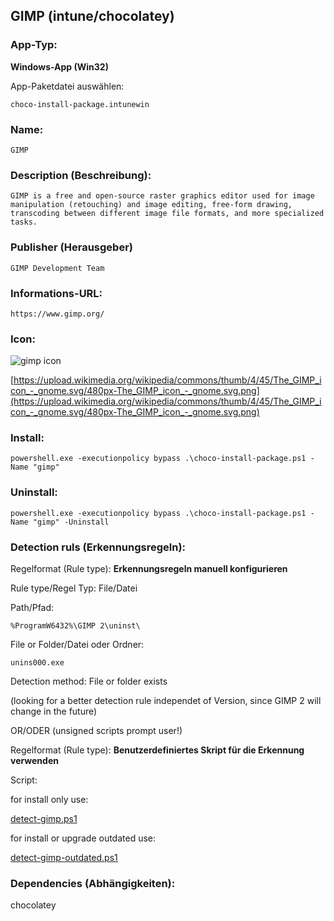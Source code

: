## GIMP (intune/chocolatey)

### App-Typ: 

__Windows-App (Win32)__

App-Paketdatei auswählen:

```
choco-install-package.intunewin
```


### Name:

```
GIMP
```

### Description (Beschreibung):

```
GIMP is a free and open-source raster graphics editor used for image manipulation (retouching) and image editing, free-form drawing, transcoding between different image file formats, and more specialized tasks. 

```

### Publisher (Herausgeber)

```
GIMP Development Team
```


### Informations-URL:

```
https://www.gimp.org/
```

### Icon: 

![gimp icon](https://upload.wikimedia.org/wikipedia/commons/thumb/4/45/The_GIMP_icon_-_gnome.svg/120px-The_GIMP_icon_-_gnome.svg.png)


[https://upload.wikimedia.org/wikipedia/commons/thumb/4/45/The_GIMP_icon_-_gnome.svg/480px-The_GIMP_icon_-_gnome.svg.png](https://upload.wikimedia.org/wikipedia/commons/thumb/4/45/The_GIMP_icon_-_gnome.svg/480px-The_GIMP_icon_-_gnome.svg.png)

### Install:
```
powershell.exe -executionpolicy bypass .\choco-install-package.ps1 -Name "gimp"
```


### Uninstall:
```
powershell.exe -executionpolicy bypass .\choco-install-package.ps1 -Name "gimp" -Uninstall
```


### Detection ruls (Erkennungsregeln):

Regelformat (Rule type): __Erkennungsregeln manuell konfigurieren__

Rule type/Regel Typ: File/Datei

Path/Pfad:

```
%ProgramW6432%\GIMP 2\uninst\
```


File or Folder/Datei oder Ordner: 

```
unins000.exe
```

Detection method: File or folder exists

(looking for a better detection rule independet of Version, since GIMP 2 will change in the future)

OR/ODER (unsigned scripts prompt user!)

Regelformat (Rule type): __Benutzerdefiniertes Skript für die Erkennung verwenden__

Script:

for install only use:

[detect-gimp.ps1](./detect-gimp.ps1)

for install or upgrade outdated use:

[detect-gimp-outdated.ps1](./detect-gimp-outdated.ps1)

### Dependencies (Abhängigkeiten):

chocolatey